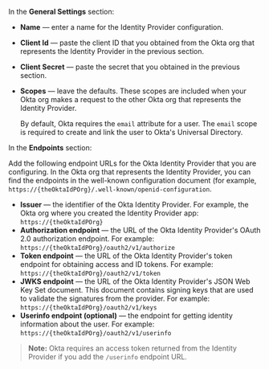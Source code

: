 In the **General Settings** section:

* **Name** &mdash; enter a name for the Identity Provider configuration.
* **Client Id** &mdash; paste the client ID that you obtained from the Okta org that represents the Identity Provider in the <GuideLink link="../create-an-app-at-idp">previous section</GuideLink>.
* **Client Secret** &mdash; paste the secret that you obtained in the <GuideLink link="../create-an-app-at-idp">previous section</GuideLink>.
* **Scopes** &mdash; leave the defaults. These scopes are included when your Okta org makes a request to the other Okta org that represents the Identity Provider.

    By default, Okta requires the `email` attribute for a user. The `email` scope is required to create and link the user to Okta's Universal Directory.

In the **Endpoints** section:

Add the following endpoint URLs for the Okta Identity Provider that you are configuring. In the Okta org that represents the Identity Provider, you can find the endpoints in the well-known configuration document (for example, `https://{theOktaIdPOrg}/.well-known/openid-configuration`.

* **Issuer** &mdash; the identifier of the Okta Identity Provider. For example, the Okta org where you created the Identity Provider app: `https://{theOktaIdPOrg}`<br>
* **Authorization endpoint** &mdash; the URL of the Okta Identity Provider's OAuth 2.0 authorization endpoint. For example: `https://{theOktaIdPOrg}/oauth2/v1/authorize`
* **Token endpoint** &mdash; the URL of the Okta Identity Provider's token endpoint for obtaining access and ID tokens. For example: `https://{theOktaIdPOrg}/oauth2/v1/token`
* **JWKS endpoint** &mdash; the URL of the Okta Identity Provider's JSON Web Key Set document. This document contains signing keys that are used to validate the signatures from the provider. For example: `https://{theOktaIdPOrg}/oauth2/v1/keys`
* **Userinfo endpoint (optional)** &mdash; the endpoint for getting identity information about the user. For example: `https://{theOktaIdPOrg}/oauth2/v1/userinfo`

> **Note:** Okta requires an access token returned from the Identity Provider if you add the `/userinfo` endpoint URL.
